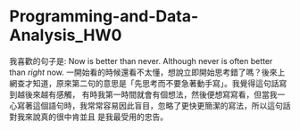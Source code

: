 # Programming-and-Data-Analysis_HW0
我喜歡的句子是:
Now is better than never.
Although never is often better than *right* now. 
一開始看的時候還看不太懂，想說立即開始思考錯了嗎？後來上網查才知道，原來第二句的意思是「先思考而不要急著動手寫」。我覺得這句話寫到越後來越有感觸，
有時我第一時間就會有個想法，然後便想寫寫看，但當我一心寫著這個語句時，我常常容易因此盲目，忽略了更快更簡潔的寫法，所以這句話對我來說真的很中肯並且
是我最受用的忠告。
